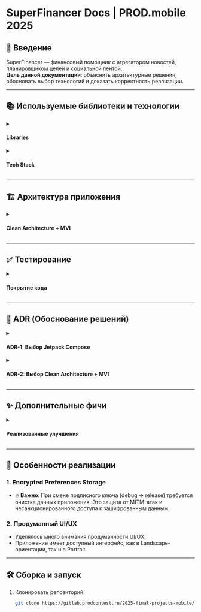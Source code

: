 # SuperFinancer Docs | PROD.mobile 2025

## 🚀 Введение
SuperFinancer — финансовый помощник с агрегатором новостей, планировщиком целей и социальной лентой.  
**Цель данной документации**: объяснить архитектурные решения, обосновать выбор технологий и доказать корректность реализации.

---

## 📚 Используемые библиотеки и технологии

<details>
<summary><h4>Libraries</h4></summary>

### 1. **Ktor Client**
- **Назначение**: Сетевые запросы к NYTimes и Finnhub API
- **Обоснование**:
    - Простой, даёт много контроля, никакой магии с аннотациями - именно так описываю ktor я и его пользователи
    - Возможность в будущем перейти на **Compose Multi-Platform**. Если брать аналогичный **Dagger&Hilt** там так не получится, ведь его реализация привязана к андройду
    - Быстрая настройка **плагинов** для pipline ktor-а делает добавление таких функций как websockets, cache, json parsing очень быстрым и лёгким занятием

### 2. **Room Database**
- **Назначение**: Локальное хранение целей и пополнений
- **Обоснование**:
    - Нативная поддержка Android
    - Удобные flow для прослушки изменения данных
    - Автоматические миграции схемы
    - Лидирующее положение в локальном хранении данных
    - Удобство и стабильность

### 3. **EncryptedSharedPreferences**
- **Назначение**: Шифрованное хранения избранных постов
- **Обоснование**:
    - Простота в реализации

### 4. **FireStore Database**
- **Назначение**: Remote хранение постов в **ленте**
- **Обоснование**:
    - Быстрое решение, чтобы не писать свой сервер
    - Возможность интегрировать аналитику от firebase, storage, auth
    - Реакивность из коробки (всё уже написанно в библиотеке)
    - Лидер в remote хранении данных

### 5. **Coil**
- **Назначение**: Загрузка и кэширование изображений
- **Обоснование**:
    - Легковесная альтернатива Glide
    - Активная поддержка под Jetpack Compose
    - Интеграция с корутинами

### 6. **Koin**
- **Назначение**: Внедрение зависимостей (DI)
- **Обоснование**:
    - Лёгкость использования по сравнению с **Dagger-Hilt**
    - Поддержка **Jetpack Compose** и **Compose Multi-Platform**
    - Поддержка ksp, вместо медленного kapt (ускорение сборки)
    - Никакой магии аннотациями
    - Идеален для средних проектов
    - Удобен в тестах, позволяет легко изолировать зависимости для тестов через `module { }`
    - В multi-module архитектурах хорошо разбивает di на модули

### 7. **Jetpack Navigation**
- **Назначение**: Навигация в приложении
- **Обоснование**:
    - Популярное решение
    - Имеет все возможные фичи под андройд
    - Разрабатывается гуглом

### 8. **Kotlin Coroutines**
- **Назначение**: Асинхронная обработка задач (сеть, БД, тяжелые вычисления)
- **Обоснование**:
    - Являются частью языка, а не сторонней библиотекой → лучше интеграция с Jetpack компонентами (ViewModel)
    - Минимум бойлерплейта (сравните `launch` vs цепочки `subscribeOn`/`observeOn`)
    - Автоматическая отмена задач при уничтожении компонентов (например, ViewModelScope)

### 9. **Использование Experemental Фич**
- **Назначение**: Использование экспериментальных фич
- **Обоснование**:
    - Нет стабильных альтернатив
    - Создание элементов которые будут стабильнее, если бы ты сам написал
    - Скорость сейчас, а в будущем можно будет заменить на стабильные реализации

</details>

<details>
<summary><h4>Tech Stack</h4></summary>

### **Jetpack Compose**
- **Обоснование**:
    - Меньше boilerplate-кода по сравнению с XML
    - Декларативный подход
    - Гибкость для анимаций и кастомных элементов.

</details>

---

## 🏗 Архитектура приложения

<details>
<summary><h4>Clean Architecture + MVI</h4></summary>

### Слои:
1. **Data Layer**:
    - **DataSources** и их **реализации** (API и локальной/удалённой БД)
    - Models (Entities)

2. **Domain Layer**:
    - Use Cases для инкапсуляции бизнес-логики.
    - Маппинг **Domain Entities** в **presentation layer** модели
    - **(data -> domain <- presentation)**

3. **Presentation Layer**:
    - ViewModel + MutableStateFlow для управления состоянием.
    - Jetpack Compose для UI.

### Обоснование:
- **Чистое разделение ответственности**.
- Легкое добавление новых фич.
- Тестируемость каждого слоя.

</details>

---

## ✅ Тестирование

<details>
<summary><h4>Покрытие кода</h4></summary>

### 1. Unit-тесты:
- **Библиотеки**: JUnit4, KoinTest
- Реализовано небольшое кол-во unit тестов
- В данный момент требуется большое покрытие

### 2. UI-тесты:
- UI Тесты на **каждый** экран (Главный, Финансы, Лента)

</details>

---

## 📝 ADR (Обоснование решений)

<details>
<summary><h4>ADR-1: Выбор Jetpack Compose</h4></summary>

### Проблема:
- Устаревший XML-based UI сложен в поддержке.
- Нужна гибкость для анимаций и кастомных элементов.

### Альтернативы:
1. **XML + DataBinding**:
    - ✅ Зрелость.
    - ❌ Большой boilerplate-код.

2. **Jetpack Compose**:
    - ✅ Декларативный подход.
    - ✅ Гибкость в UI

### Решение:
Выбран Compose.  
**Риски**: Нестабильность и сырость.

</details>

<details>
<summary><h4>ADR-2: Выбор Clean Architecture + MVI</h4></summary>

### Проблема:
- Сложность масштабирования
- Смешение ответственности
- Запутанное управление состоянием

### Решение:
Выбрана комбинация **Clean Architecture + MVI**:
- **Преимущества**:
    - **Предсказуемый** и **чёткий** поток данных: View → Intent → UseCase → State → View
    - Возможность тестирования каждого слоя отдельно (Тестируемость)
- **Компромиссы**:
    - Boilerplate-классы (State, Intent, UseCase)
- **Риски**:
    - Переусложнение для простых экранов

</details>

---

## ✨ Дополнительные фичи

<details>
<summary><h4>Реализованные улучшения</h4></summary>

1. **Pull-to-Refresh**:
    - Обновление новостей и акций

2. **Shimmer**:
    - Красивый placeholder загрузки

3. **Реактивная лента с постами настоящих людей**:
    - Добавляй свои посты и смотри посты других в прямом эфире!

</details>

---

## 🔐 Особенности реализации

### 1. Encrypted Preferences Storage
- 🔥 **Важно**: При смене подписного ключа (debug → release) требуется очистка данных приложения. Это защита от MITM-атак и несанкционированного доступа к зашифрованным данным.

### 2. Продуманный UI/UX
- Уделялось много внимания продуманности UI/UX.
- Приложение имеет доступный интерфейс, как в Landscape-ориентации, так и в Portrait.

---

## 🛠 Сборка и запуск

1. Клонировать репозиторий:
   ```bash
   git clone https://gitlab.prodcontest.ru/2025-final-projects-mobile/DaDaDaTheoryNow.git
